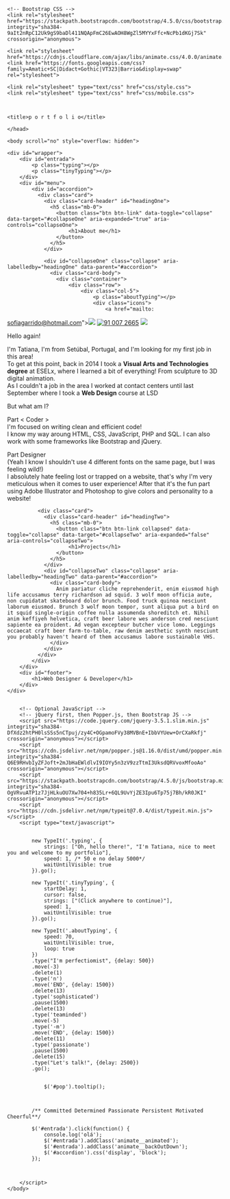 <!doctype html>
<html lang="en">
	<head>
    <meta charset="utf-8">
    <meta name="viewport" content="width=device-width, initial-scale=1, shrink-to-fit=no">

    <!-- Bootstrap CSS -->
    <link rel="stylesheet" href="https://stackpath.bootstrapcdn.com/bootstrap/4.5.0/css/bootstrap.min.css" integrity="sha384-9aIt2nRpC12Uk9gS9baDl411NQApFmC26EwAOH8WgZl5MYYxFfc+NcPb1dKGj7Sk" crossorigin="anonymous">
	
	<link rel="stylesheet" href="https://cdnjs.cloudflare.com/ajax/libs/animate.css/4.0.0/animate.min.css">
    <link href="https://fonts.googleapis.com/css?family=Amatic+SC|Didact+Gothic|VT323|Barrio&display=swap" rel="stylesheet">

    <link rel="stylesheet" type="text/css" href="css/style.css">
	<link rel="stylesheet" type="text/css" href="css/mobile.css">



    <title>p o r t f o l i o</title>

	</head>

	<body scroll="no" style="overflow: hidden">

	<div id="wrapper">
		<div id="entrada">
			<p class="typing"></p>
			<p class="tinyTyping"></p>
		</div>
		<div id="menu">
			<div id="accordion">
			  <div class="card">
				<div class="card-header" id="headingOne">
				  <h5 class="mb-0">
					<button class="btn btn-link" data-toggle="collapse" data-target="#collapseOne" aria-expanded="true" aria-controls="collapseOne">
						<h1>About me</h1>
					</button>
				  </h5>
				</div>

				<div id="collapseOne" class="collapse" aria-labelledby="headingOne" data-parent="#accordion">
				  <div class="card-body">
					<div class="container">
						<div class="row">
							<div class="col-5">
								<p class="aboutTyping"></p>
								<div class="icons">
									<a href="mailto:
sofiagarrido@hotmail.com"><img src="icon/mail.png"></a>
									<a href="tel:+351910072665"><img src="icon/phone.png" id="pop" title="91 007 2665" data-placement="bottom"></a>
									<a href="https://www.linkedin.com/in/tatiana-garrido-9605751b1/"><img src="icon/linkedin.png"></a>
								</div>
							</div>
							<div class="col-7">
								<p>Hello again!</p>
								<p>I'm Tatiana, I'm from Setúbal, Portugal, and I'm looking for my first job in this area! <br>To get at this point, back in 2014 I took a <b>Visual Arts and Technologies degree</b> at ESELx, where I learned a bit of everything! From sculpture to 3D digital animation.<br>As I couldn't a job in the area I worked at contact centers until last September where I took a <b>Web Design</b> course at LSD</p>
								<p><span>But what am I?</span></p>
								<p><span class="cdr">Part < Coder ></span><br>
									I'm focused on writing clean and efficient code!<br>I know my way aroung HTML, CSS, JavaScript, PHP and SQL. I can also work with some frameworks like Bootstrap and jQuery.</p>
								<p><span class="dsgr">Part Designer</span><br>
									<span class="tiny">(Yeah I know I shouldn't use 4 different fonts on the same page, but I was feeling wild!)</span><br>
									I absolutely hate feeling lost or trapped on a website, that's why I'm very meticulous when it comes to user experience! After that it's the fun part using Adobe Illustrator and Photoshop to give colors and personality to a website!</p>
							</div>
						</div>
					</div>
				  </div>
				</div>
			  </div>
			  
			  <div class="card">
				<div class="card-header" id="headingTwo">
				  <h5 class="mb-0">
					<button class="btn btn-link collapsed" data-toggle="collapse" data-target="#collapseTwo" aria-expanded="false" aria-controls="collapseTwo">
						<h1>Projects</h1>
					</button>
				  </h5>
				</div>
				<div id="collapseTwo" class="collapse" aria-labelledby="headingTwo" data-parent="#accordion">
				  <div class="card-body">
					Anim pariatur cliche reprehenderit, enim eiusmod high life accusamus terry richardson ad squid. 3 wolf moon officia aute, non cupidatat skateboard dolor brunch. Food truck quinoa nesciunt laborum eiusmod. Brunch 3 wolf moon tempor, sunt aliqua put a bird on it squid single-origin coffee nulla assumenda shoreditch et. Nihil anim keffiyeh helvetica, craft beer labore wes anderson cred nesciunt sapiente ea proident. Ad vegan excepteur butcher vice lomo. Leggings occaecat craft beer farm-to-table, raw denim aesthetic synth nesciunt you probably haven't heard of them accusamus labore sustainable VHS.
				  </div>
				</div>
			  </div>
			</div>
		</div>
		<div id="footer">
			<h1>Web Designer & Developer</h1>
		</div>
	</div>


		<!-- Optional JavaScript -->
		<!-- jQuery first, then Popper.js, then Bootstrap JS -->
		<script src="https://code.jquery.com/jquery-3.5.1.slim.min.js" integrity="sha384-DfXdz2htPH0lsSSs5nCTpuj/zy4C+OGpamoFVy38MVBnE+IbbVYUew+OrCXaRkfj" crossorigin="anonymous"></script>
		<script src="https://cdn.jsdelivr.net/npm/popper.js@1.16.0/dist/umd/popper.min.js" integrity="sha384-Q6E9RHvbIyZFJoft+2mJbHaEWldlvI9IOYy5n3zV9zzTtmI3UksdQRVvoxMfooAo" crossorigin="anonymous"></script>
		<script src="https://stackpath.bootstrapcdn.com/bootstrap/4.5.0/js/bootstrap.min.js" integrity="sha384-OgVRvuATP1z7JjHLkuOU7Xw704+h835Lr+6QL9UvYjZE3Ipu6Tp75j7Bh/kR0JKI" crossorigin="anonymous"></script>
		<script src="https://cdn.jsdelivr.net/npm/typeit@7.0.4/dist/typeit.min.js"></script>
		<script type="text/javascript">
		
		
			new TypeIt('.typing', {
				strings: ["Oh, hello there!", "I'm Tatiana, nice to meet you and welcome to my portfolio"],
				speed: 1, /* 50 e no delay 5000*/
				waitUntilVisible: true
			}).go();
			
			new TypeIt('.tinyTyping', {
				startDelay: 1,
				cursor: false,
				strings: ["(Click anywhere to continue)"],
				speed: 1,
				waitUntilVisible: true
			}).go();
			
			new TypeIt('.aboutTyping', {
				speed: 70,
				waitUntilVisible: true,
				loop: true
			})
			.type("I'm perfectiomist", {delay: 500})
			.move(-3)
			.delete(1)
			.type('n')
			.move('END', {delay: 1500})
			.delete(13)
			.type('sophisticated')
			.pause(1500)
			.delete(13)
			.type('teaminded')
			.move(-5)
			.type('-m')
			.move('END', {delay: 1500})
			.delete(11)
			.type('passionate')
			.pause(1500)
			.delete(15)
			.type("Let's talk!", {delay: 2500})
			.go();
			
			
				$('#pop').tooltip();
	
			  
			  
			/** Committed Determined Passionate Persistent Motivated  Cheerful**/
			
			$('#entrada').click(function() {
				console.log('olá');
				$('#entrada').addClass('animate__animated');
				$('#entrada').addClass('animate__backOutDown');
				$('#accordion').css('display', 'block');
			});
			

			
		</script>
	</body>
</html>
